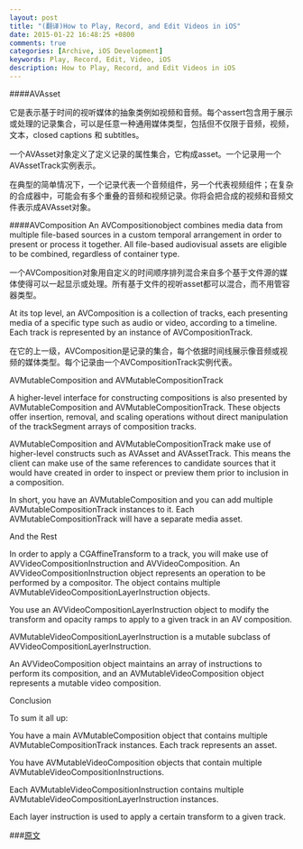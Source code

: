 ```yaml
---
layout: post
title: "(翻译)How to Play, Record, and Edit Videos in iOS"
date: 2015-01-22 16:48:25 +0800
comments: true
categories: [Archive, iOS Development]
keywords: Play, Record, Edit, Video, iOS
description: How to Play, Record, and Edit Videos in iOS
---
```


####AVAsset

它是表示基于时间的视听媒体的抽象类例如视频和音频。每个assert包含用于展示或处理的记录集合，可以是任意一种通用媒体类型，包括但不仅限于音频，视频，文本，closed captions 和 subtitles。

一个AVAsset对象定义了定义记录的属性集合，它构成asset。一个记录用一个AVAssetTrack实例表示。

在典型的简单情况下，一个记录代表一个音频组件，另一个代表视频组件；在复杂的合成器中，可能会有多个重叠的音频和视频记录。你将会把合成的视频和音频文件表示成AVAsset对象。

####AVComposition
An AVCompositionobject combines media data from multiple file-based sources in a custom temporal arrangement in order to present or process it together. All file-based audiovisual assets are eligible to be combined, regardless of container type.

一个AVComposition对象用自定义的时间顺序排列混合来自多个基于文件源的媒体使得可以一起显示或处理。所有基于文件的视听asset都可以混合，而不用管容器类型。


At its top level, an AVComposition is a collection of tracks, each presenting media of a specific type such as audio or video, according to a timeline. Each track is represented by an instance of AVCompositionTrack.

在它的上一级，AVComposition是记录的集合，每个依据时间线展示像音频或视频的媒体类型。每个记录由一个AVCompositionTrack实例代表。

AVMutableComposition and AVMutableCompositionTrack

A higher-level interface for constructing compositions is also presented by AVMutableComposition and AVMutableCompositionTrack. These objects offer insertion, removal, and scaling operations without direct manipulation of the trackSegment arrays of composition tracks.

AVMutableComposition and AVMutableCompositionTrack make use of higher-level constructs such as AVAsset and AVAssetTrack. This means the client can make use of the same references to candidate sources that it would have created in order to inspect or preview them prior to inclusion in a composition.

In short, you have an AVMutableComposition and you can add multiple AVMutableCompositionTrack instances to it. Each AVMutableCompositionTrack will have a separate media asset.

And the Rest

In order to apply a CGAffineTransform to a track, you will make use of AVVideoCompositionInstruction and AVVideoComposition. An AVVideoCompositionInstruction object represents an operation to be performed by a compositor. The object contains multiple AVMutableVideoCompositionLayerInstruction objects.

You use an AVVideoCompositionLayerInstruction object to modify the transform and opacity ramps to apply to a given track in an AV composition. 

AVMutableVideoCompositionLayerInstruction is a mutable subclass of AVVideoCompositionLayerInstruction.

An AVVideoComposition object maintains an array of instructions to perform its composition, and an AVMutableVideoComposition object represents a mutable video composition.

Conclusion

To sum it all up:

You have a main AVMutableComposition object that contains multiple AVMutableCompositionTrack instances. Each track represents an asset.

You have AVMutableVideoComposition objects that contain multiple AVMutableVideoCompositionInstructions.

Each AVMutableVideoCompositionInstruction contains multiple AVMutableVideoCompositionLayerInstruction instances.

Each layer instruction is used to apply a certain transform to a given track.

###[原文](http://www.raywenderlich.com/13418/how-to-play-record-edit-videos-in-ios)
